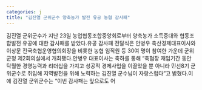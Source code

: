 ```yaml
---
categories: j
title: "김진열 군위군수 양축농가 발전 유공 농협 감사패"
---
```

김진열 군위군수가 지난 23일 농업협동조합중앙회로부터 양축농가 소득증대와 협동조합발전 유공에 대한 감사패를 받았다.유공 감사패 전달식은 안병우 축산경제대표이사와 이상문 전국축협운영협의회장을 비롯한 농협 임직원 등 30여 명이 참여한 가운데 군위군청 제2회의실에서 개최됐다.안병우 대표이사는 축하를 통해 “축협장 재임기간 동안 탁월한 경영능력과 리더십을 가지고 성공적 경제사업을 이끌었을 뿐 아니라 민선8기 군위군수로 취임해 지역발전을 위해 노력하는 김진열 군수님이 자랑스럽다”고 밝혔다.이에 김진열 군위군수는 “이번 감사패는 앞으로도 어